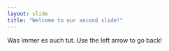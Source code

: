 ```yaml
---
layout: slide
title: "Welcome to our second slide!"
---
```

Was immer es auch tut.
Use the left arrow to go back!